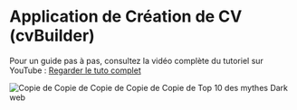 
# Application de Création de CV (cvBuilder)

Pour un guide pas à pas, consultez la vidéo complète du tutoriel sur YouTube :
[Regarder le tuto complet](https://youtu.be/upvBeVBPEM8)

![Copie de Copie de Copie de Copie de Copie de Top 10 des mythes Dark web](https://github.com/user-attachments/assets/98902bf8-195d-4633-b2e3-9d28b8da84d0)
